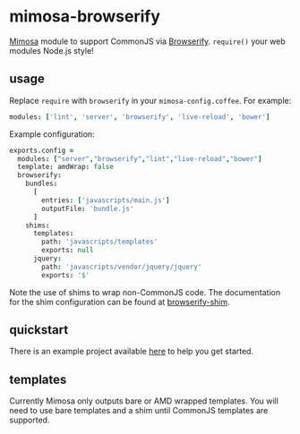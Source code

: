 # mimosa-browserify
[Mimosa](https://github.com/dbashford/mimosa) module to support CommonJS via [Browserify](https://github.com/substack/node-browserify). `require()` your web modules Node.js style!
## usage
Replace `require` with `browserify` in your `mimosa-config.coffee`. For example:
```coffee
modules: ['lint', 'server', 'browserify', 'live-reload', 'bower']
```
Example configuration:
```coffee
exports.config =
  modules: ["server","browserify","lint","live-reload","bower"]
  template: amdWrap: false
  browserify:
    bundles:
      [
        entries: ['javascripts/main.js']
        outputFile: 'bundle.js'
      ]
    shims:
      templates:
        path: 'javascripts/templates'
        exports: null
      jquery:
        path: 'javascripts/vendor/jquery/jquery'
        exports: '$'
```
Note the use of shims to wrap non-CommonJS code. The documentation for the shim configuration can be found at [browserify-shim](https://github.com/thlorenz/browserify-shim).
## quickstart
There is an example project available [here](https://github.com/JonET/mimosa-browserify-example) to help you get started.
## templates
Currently Mimosa only outputs bare or AMD wrapped templates. You will need to use bare templates and a shim until CommonJS templates are supported.
